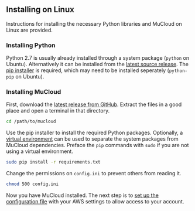 ## Installing on Linux ##

Instructions for installing the necessary Python libraries and MuCloud on Linux are provided.

### Installing Python ###
Python 2.7 is usually already installed through a system package (`python` on Ubuntu). Alternatively it can be installed from the [latest source release](https://www.python.org/downloads/). The [pip installer](https://pip.pypa.io/en/latest/installing.html) is required, which may need to be installed seperately (`python-pip` on Ubuntu).

### Installing MuCloud ###
First, download the [latest release from GitHub](https://github.com/ralph-group/mucloud/releases). Extract the files in a good place and open a terminal in that directory.

```bash
cd /path/to/mucloud
```

Use the pip installer to install the required Python packages. Optionally, a [virtual environment](http://docs.python-guide.org/en/latest/dev/virtualenvs/) can be used to separate the system packages from MuCloud dependencies. Preface the `pip` commands with `sudo` if you are not using a virtual environment.

```bash
sudo pip install -r requirements.txt
```

Change the permissions on `config.ini` to prevent others from reading it.

```bash
chmod 500 config.ini
```

Now you have MuCloud installed. The next step is to [set up the configuration file](setup_aws.md) with your AWS settings to allow access to your account.
